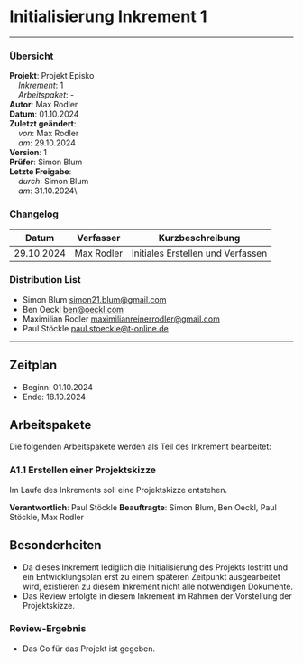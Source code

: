 # Initialisierung Inkrement 1

---

### Übersicht

**Projekt**: Projekt Episko \
&nbsp;&nbsp;&nbsp;&nbsp;_Inkrement_: 1\
&nbsp;&nbsp;&nbsp;&nbsp;_Arbeitspaket_: -\
**Autor**: Max Rodler \
**Datum**: 01.10.2024 \
**Zuletzt geändert**: \
&nbsp;&nbsp;&nbsp;&nbsp;_von_: Max Rodler \
&nbsp;&nbsp;&nbsp;&nbsp;_am_: 29.10.2024 \
**Version**: 1 \
**Prüfer**: Simon Blum \
**Letzte Freigabe**: \
&nbsp;&nbsp;&nbsp;&nbsp;_durch_: Simon Blum\
&nbsp;&nbsp;&nbsp;&nbsp;_am_: 31.10.2024\

### Changelog

| Datum      | Verfasser  | Kurzbeschreibung                  |
|------------|------------|-----------------------------------|
| 29.10.2024 | Max Rodler | Initiales Erstellen und Verfassen |

### Distribution List

- Simon Blum <simon21.blum@gmail.com>
- Ben Oeckl <ben@oeckl.com>
- Maximilian Rodler <maximilianreinerrodler@gmail.com>
- Paul Stöckle <paul.stoeckle@t-online.de>

---

## Zeitplan
- Beginn: 01.10.2024
- Ende: 18.10.2024

## Arbeitspakete
Die folgenden Arbeitspakete werden als Teil des Inkrement bearbeitet:
### A1.1 Erstellen einer Projektskizze
Im Laufe des Inkrements soll eine Projektskizze entstehen.

**Verantwortlich**: Paul Stöckle
**Beauftragte**: Simon Blum, Ben Oeckl, Paul Stöckle, Max Rodler

## Besonderheiten
- Da dieses Inkrement lediglich die Initialisierung des Projekts lostritt und ein Entwicklungsplan erst zu einem späteren Zeitpunkt ausgearbeitet wird, existieren zu diesem Inkrement nicht alle notwendigen Dokumente.
- Das Review erfolgte in diesem Inkrement im Rahmen der Vorstellung der Projektskizze.

### Review-Ergebnis
- Das Go für das Projekt ist gegeben.
